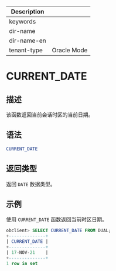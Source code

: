 | Description   |                 |
|---------------|-----------------|
| keywords      |                 |
| dir-name      |                 |
| dir-name-en   |                 |
| tenant-type   | Oracle Mode     |

# CURRENT_DATE

## 描述

该函数返回当前会话时区的当前日期。

## 语法

```sql
CURRENT_DATE
```

## 返回类型

返回 `DATE` 数据类型。

## 示例

使用 `CURRENT_DATE` 函数返回当前时区日期。

```sql
obclient> SELECT CURRENT_DATE FROM DUAL;
+--------------+
| CURRENT_DATE |
+--------------+
| 17-NOV-21    |
+--------------+
1 row in set
```
